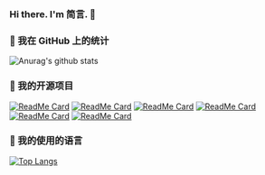 ### Hi there. I'm 简言. 👋

### 🌱 我在 GitHub 上的统计

![Anurag's github stats](https://github-readme-stats.vercel.app/api?username=jianyan74&show_icons=true)

### 🌱 我的开源项目

[![ReadMe Card](https://github-readme-stats.vercel.app/api/pin/?username=jianyan74&repo=rageframe2)](https://github.com/jianyan74/rageframe2)
[![ReadMe Card](https://github-readme-stats.vercel.app/api/pin/?username=jianyan74&repo=TinyShop)](https://github.com/jianyan74/TinyShop)
[![ReadMe Card](https://github-readme-stats.vercel.app/api/pin/?username=jianyan74&repo=rageframe)](https://github.com/jianyan74/rageframe)
[![ReadMe Card](https://github-readme-stats.vercel.app/api/pin/?username=jianyan74&repo=yii2-easy-wechat)](https://github.com/jianyan74/yii2-easy-wechat)
[![ReadMe Card](https://github-readme-stats.vercel.app/api/pin/?username=jianyan74&repo=dockerfiles)](https://github.com/jianyan74/dockerfiles)
[![ReadMe Card](https://github-readme-stats.vercel.app/api/pin/?username=jianyan74&repo=php-excel)](https://github.com/jianyan74/php-excel)


### 🌱 我的使用的语言

[![Top Langs](https://github-readme-stats.vercel.app/api/top-langs/?username=jianyan74&layout=compact)](https://github.com/jianyan74)